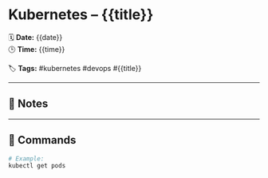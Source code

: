 # Kubernetes – {{title}}

🗓️ **Date:** {{date}}  
🕒 **Time:** {{time}}  


🏷️ **Tags:** #kubernetes #devops #{{title}}  

---

## 📝 Notes

---

## 🧾 Commands

```bash
# Example:
kubectl get pods
```
